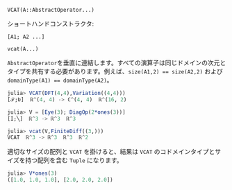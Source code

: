 `VCAT(A::AbstractOperator...)`

ショートハンドコンストラクタ:

`[A1; A2 ...]`

`vcat(A...)`

`AbstractOperator`を垂直に連結します。すべての演算子は同じドメインの次元とタイプを共有する必要があります。例えば、`size(A1,2) == size(A2,2)` および `domainType(A1) == domainType(A2)`。

```julia
julia> VCAT(DFT(4,4),Variation((4,4)))
[ℱ;Ʋ]  ℝ^(4, 4) -> ℂ^(4, 4)  ℝ^(16, 2)

julia> V = [Eye(3); DiagOp(2*ones(3))]
[I;╲]  ℝ^3 -> ℝ^3  ℝ^3

julia> vcat(V,FiniteDiff((3,)))
VCAT  ℝ^3 -> ℝ^3  ℝ^3  ℝ^2
```

適切なサイズの配列と `VCAT` を掛けると、結果は `VCAT` のコドメインタイプとサイズを持つ配列を含む `Tuple` になります。

```julia
julia> V*ones(3)
([1.0, 1.0, 1.0], [2.0, 2.0, 2.0])

```
